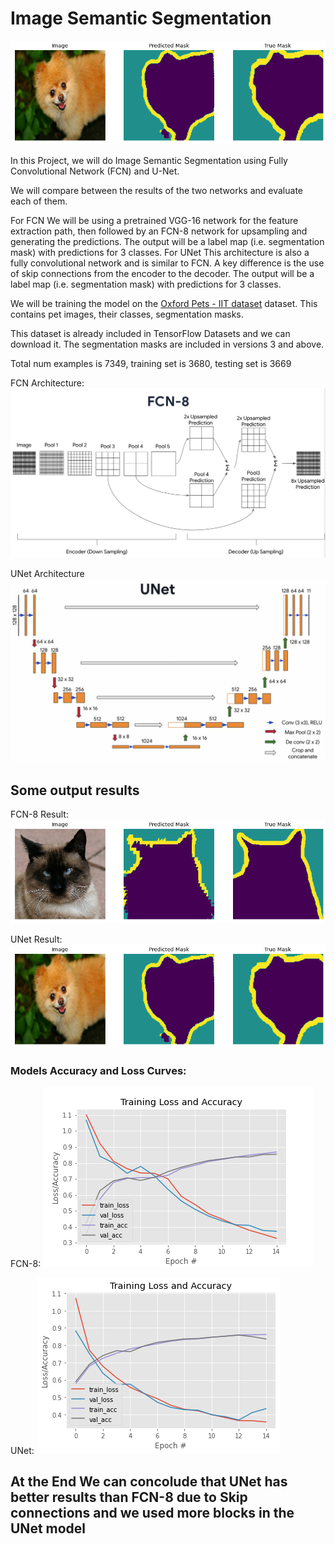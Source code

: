 # **Image Semantic Segmentation**


![p](https://github.com/MarwanMohamed95/Image-Semantic-Segmentation/blob/main/UNet%20output.png?raw=true)

In this Project, we will do Image Semantic Segmentation using Fully Convolutional Network (FCN) and U-Net.

We will compare between the results of the two networks and evaluate each of them.

For FCN We will be using a pretrained VGG-16 network for the feature extraction path, then followed by an FCN-8 network for upsampling and generating the predictions. The output will be a label map (i.e. segmentation mask) with predictions for 3 classes.
For UNet This architecture is also a fully convolutional network and is similar to FCN. A key difference is the use of skip connections from the encoder to the decoder. The output will be a label map (i.e. segmentation mask) with predictions for 3 classes.

We will be training the model on the [Oxford Pets - IIT dataset](https://www.robots.ox.ac.uk/~vgg/data/pets/) dataset. This contains pet images, their classes, segmentation masks.

This dataset is already included in TensorFlow Datasets and we can download it. 
The segmentation masks are included in versions 3 and above.

Total num examples is 7349, training set is  3680, testing set is 3669

FCN Architecture:
![fcn](https://github.com/MarwanMohamed95/Image-Semantic-Segmentation/blob/main/FCN-8.png?raw=true)

UNet Architecture
![unet](https://github.com/MarwanMohamed95/Image-Semantic-Segmentation/blob/main/UNet.png?raw=true)


## Some output results
FCN-8 Result:
![fcn](https://github.com/MarwanMohamed95/Image-Semantic-Segmentation/blob/main/FCN_output.png?raw=true)

UNet Result:
![unet](https://github.com/MarwanMohamed95/Image-Semantic-Segmentation/blob/main/UNet%20output.png?raw=true)

### Models Accuracy and Loss Curves:

FCN-8:
![fcn](https://github.com/MarwanMohamed95/Image-Semantic-Segmentation/blob/main/plot_FCN.png?raw=true)


UNet:
![unet](https://github.com/MarwanMohamed95/Image-Semantic-Segmentation/blob/main/plot_UNet.png?raw=true)


## **At the End We can concolude that UNet has better results than FCN-8 due to Skip connections and we used more blocks in the UNet model**
